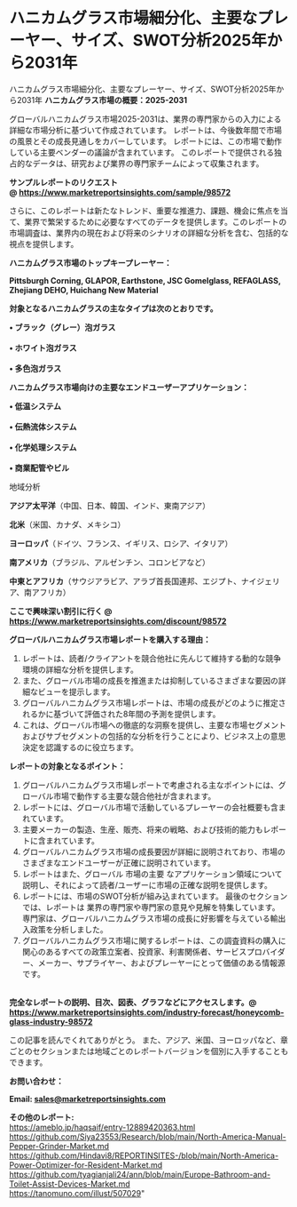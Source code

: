 # ハニカムグラス市場細分化、主要なプレーヤー、サイズ、SWOT分析2025年から2031年
 ハニカムグラス市場細分化、主要なプレーヤー、サイズ、SWOT分析2025年から2031年
<strong><b>ハニカムグラス市場の概要：2025-2031</b></strong>

グローバルハニカムグラス市場2025-2031は、業界の専門家からの入力による詳細な市場分析に基づいて作成されています。 レポートは、今後数年間で市場の風景とその成長見通しをカバーしています。 レポートには、この市場で動作している主要ベンダーの議論が含まれています。 このレポートで提供される独占的なデータは、研究および業界の専門家チームによって収集されます。

<strong>サンプルレポートのリクエスト @ <a href=https://www.marketreportsinsights.com/sample/98572>https://www.marketreportsinsights.com/sample/98572</a></strong>

さらに、このレポートは新たなトレンド、重要な推進力、課題、機会に焦点を当て、業界で繁栄するために必要なすべてのデータを提供します。このレポートの市場調査は、業界内の現在および将来のシナリオの詳細な分析を含む、包括的な視点を提供します。

<strong>ハニカムグラス市場のトップキープレーヤー：</strong>

<strong>Pittsburgh Corning, GLAPOR, Earthstone, JSC Gomelglass, REFAGLASS, Zhejiang DEHO, Huichang New Material</strong>

<strong><b>対象となるハニカムグラスの主なタイプは次のとおりです。</b></strong>

<strong>• ブラック（グレー）泡ガラス<br><br>• ホワイト泡ガラス<br><br>• 多色泡ガラス</strong>

<strong><b>ハニカムグラス市場向けの主要なエンドユーザーアプリケーション：</b></strong>

<strong>• 低温システム<br><br>• 伝熱流体システム<br><br>• 化学処理システム<br><br>• 商業配管やビル</strong>

 地域分析

<strong><b>アジア太平洋</b></strong>（中国、日本、韓国、インド、東南アジア）

<strong><b>北米</b></strong>（米国、カナダ、メキシコ）

<strong><b>ヨーロッパ</b></strong>（ドイツ、フランス、イギリス、ロシア、イタリア）

<strong><b>南アメリカ</b></strong>（ブラジル、アルゼンチン、コロンビアなど）

<strong><b>中東とアフリカ</b></strong>（サウジアラビア、アラブ首長国連邦、エジプト、ナイジェリア、南アフリカ）

<strong>ここで興味深い割引に行く @ <a href=https://www.marketreportsinsights.com/discount/98572>https://www.marketreportsinsights.com/discount/98572</a></strong>

<strong><b>グローバルハニカムグラス市場レポートを購入する理由：</b></strong>
<ol>
  <li>レポートは、読者/クライアントを競合他社に先んじて維持する動的な競争環境の詳細な分析を提供します。</li>
  <li>また、グローバル市場の成長を推進または抑制しているさまざまな要因の詳細なビューを提示します。</li>
  <li>グローバルハニカムグラス市場レポートは、市場の成長がどのように推定されるかに基づいて評価された8年間の予測を提供します。</li>
  <li>これは、グローバル市場への徹底的な洞察を提供し、主要な市場セグメントおよびサブセグメントの包括的な分析を行うことにより、ビジネス上の意思決定を認識するのに役立ちます。</li>
</ol>
<strong><b>レポートの対象となるポイント：</b></strong>
<ol>
  <li>グローバルハニカムグラス市場レポートで考慮される主なポイントには、グローバル市場で動作する主要な競合他社が含まれます。</li>
  <li>レポートには、グローバル市場で活動しているプレーヤーの会社概要も含まれています。</li>
  <li>主要メーカーの製造、生産、販売、将来の戦略、および技術的能力もレポートに含まれています。</li>
  <li>グローバルハニカムグラス市場の成長要因が詳細に説明されており、市場のさまざまなエンドユーザーが正確に説明されています。</li>
  <li>レポートはまた、グローバル 市場の主要 なアプリケーション領域について説明し、それによって読者/ユーザーに市場の正確な説明を提供します。</li>
  <li>レポートには、市場のSWOT分析が組み込まれています。 最後のセクションでは、レポートは 業界の専門家や専門家の意見や見解を特集しています。 専門家は、グローバルハニカムグラス市場の成長に好影響を与えている輸出入政策を分析しました。</li>
  <li>グローバルハニカムグラス市場に関するレポートは、この調査資料の購入に関心のあるすべての政策立案者、投資家、利害関係者、サービスプロバイダー、メーカー、サプライヤー、およびプレーヤーにとって価値のある情報源です。</li>
</ol><br>
<strong>完全なレポートの説明、目次、図表、グラフなどにアクセスします。@ <a href=https://www.marketreportsinsights.com/industry-forecast/honeycomb-glass-industry-98572>https://www.marketreportsinsights.com/industry-forecast/honeycomb-glass-industry-98572</a></strong>

この記事を読んでくれてありがとう。 また、アジア、米国、ヨーロッパなど、章ごとのセクションまたは地域ごとのレポートバージョンを個別に入手することもできます。

<strong><b>お問い合わせ：</b></strong>

<strong>Email: </strong><a href=mailto:sales@marketreportsinsights.com><strong>sales@marketreportsinsights.com</strong></a>

<strong>その他のレポート:</strong>
<br>
<a href=https://ameblo.jp/haqsaif/entry-12889420363.html>https://ameblo.jp/haqsaif/entry-12889420363.html</a>
<br>
<a href=https://github.com/Siya23553/Research/blob/main/North-America-Manual-Pepper-Grinder-Market.md>https://github.com/Siya23553/Research/blob/main/North-America-Manual-Pepper-Grinder-Market.md</a>
<br>
<a href=https://github.com/Hindavi8/REPORTINSITES-/blob/main/North-America-Power-Optimizer-for-Resident-Market.md>https://github.com/Hindavi8/REPORTINSITES-/blob/main/North-America-Power-Optimizer-for-Resident-Market.md</a>
<br>
<a href=https://github.com/tyagianjali24/ann/blob/main/Europe-Bathroom-and-Toilet-Assist-Devices-Market.md>https://github.com/tyagianjali24/ann/blob/main/Europe-Bathroom-and-Toilet-Assist-Devices-Market.md</a>
<br>
<a href=https://tanomuno.com/illust/507029>https://tanomuno.com/illust/507029</a>"

